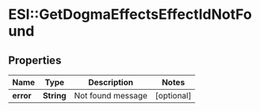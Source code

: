 # ESI::GetDogmaEffectsEffectIdNotFound

## Properties
Name | Type | Description | Notes
------------ | ------------- | ------------- | -------------
**error** | **String** | Not found message | [optional] 


